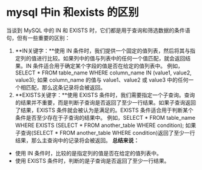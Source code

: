 # mysql 中in 和exists 的区别
当谈到 MySQL 中的 IN 和 EXISTS 时，它们都是用于查询和筛选数据的条件语句，但有一些重要的区别：
1. **IN关键字：**使用 IN 条件时，我们提供一个固定的值列表，然后将其与指定列的值进行比较。如果列中的值与列表中的任何一个值匹配，就会返回结果。IN 条件适合用于确定某个字段的值是否在给定的值列表中。
例如，SELECT * FROM table_name WHERE column_name IN (value1, value2, value3); 
如果 column_name 的值与 value1、value2 或 value3 中的任何一个相匹配，那么这条记录将会被返回。
2. **EXISTS关键字：**使用 EXISTS 条件时，我们需要指定一个子查询。查询的结果并不重要，而是判断子查询是否返回了至少一行结果。如果子查询返回了结果，EXISTS 条件就会被认为是满足的。EXISTS 条件适合用于判断某个条件是否至少存在于子查询的结果中。
例如，SELECT * FROM table_name WHERE EXISTS (SELECT * FROM another_table WHERE condition); 
如果子查询(SELECT * FROM another_table WHERE condition)返回了至少一行结果，那么主查询中的记录将会被返回。
**总结来说：**
+ 使用 IN 条件时，比较的是指定列的值是否在给定的值列表中。
+ 使用 EXISTS 条件时，判断的是子查询是否返回了至少一行结果。
